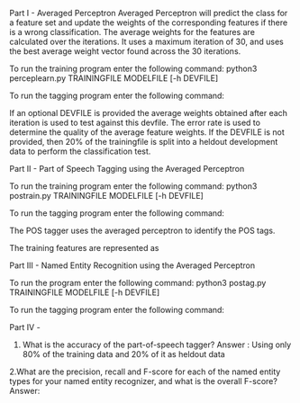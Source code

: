 Part I - Averaged Perceptron
Averaged Perceptron will predict the class for 
a feature set and update the weights of the corresponding
features if there is a wrong classification.
The average weights for the features are calculated 
over the iterations.
It uses a maximum iteration of 30, and uses the
best average weight vector found across the 30
iterations. 

To run the training program enter the following command:
python3 perceplearn.py TRAININGFILE MODELFILE [-h DEVFILE]

To run the tagging program enter the following command:

If an optional DEVFILE is provided the average weights obtained
after each iteration is used to test against this devfile.
The error rate is used to determine the quality of the average
feature weights.
If the DEVFILE is not provided, then 20% of the trainingfile is
split into a heldout development data to perform the classification
test.


Part II - Part of Speech Tagging using the Averaged Perceptron


To run the training program enter the following command:
python3 postrain.py TRAININGFILE MODELFILE [-h DEVFILE]

To run the tagging program enter the following command:

The POS tagger uses the averaged perceptron to identify the POS
tags.

The training features are represented as



Part III - Named Entity Recognition using the Averaged Perceptron

To run the program enter the following command:
python3 postag.py TRAININGFILE MODELFILE [-h DEVFILE]

To run the tagging program enter the following command:

Part IV - 

1. What is the accuracy of the part-of-speech tagger?
Answer : Using only 80% of the training data and 20% of it as heldout data

2.What are the precision, recall and F-score for each of the named entity types
 for your named entity recognizer, and what is the overall F-score?
 Answer: